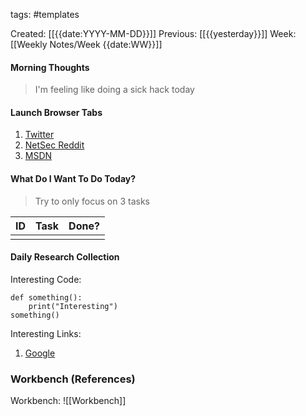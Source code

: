 tags: #templates 

Created: [[{{date:YYYY-MM-DD}}]]
Previous: [[{{yesterday}}]]
Week: [[Weekly Notes/Week {{date:WW}}]]

#### Morning Thoughts

> I'm feeling like doing a sick hack today

#### Launch Browser Tabs

1. [Twitter](https://twitter.com)
2. [NetSec Reddit](https://reddit.com/r/netsec)
3. [MSDN](https://docs.microsoft.com/en-us/windows/win32/api/)


#### What Do I Want To Do Today?
> Try to only focus on 3 tasks

| ID  | Task | Done? |
| --- | ---- | ----- |
|     |      |       |

#### Daily Research Collection

Interesting Code:

```
def something():
	print("Interesting")
something()
```

Interesting Links:
1. [Google](https://google.com)

### Workbench (References)

Workbench: ![[Workbench]]
